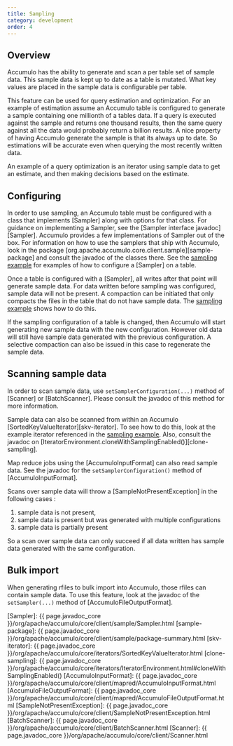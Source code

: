 ```yaml
---
title: Sampling
category: development
order: 4
---
```


## Overview

Accumulo has the ability to generate and scan a per table set of sample data.
This sample data is kept up to date as a table is mutated.  What key values are
placed in the sample data is configurable per table.

This feature can be used for query estimation and optimization.  For an example
of estimation assume an Accumulo table is configured to generate a sample
containing one millionth of a tables data.   If a query is executed against the
sample and returns one thousand results, then the same query against all the
data would probably return a billion results.  A nice property of having
Accumulo generate the sample is that its always up to date.  So estimations
will be accurate even when querying the most recently written data.

An example of a query optimization is an iterator using sample data to get an
estimate, and then making decisions based on the estimate.

## Configuring

In order to use sampling, an Accumulo table must be configured with a class that
implements [Sampler] along with options for that class.  For guidance on
implementing a Sampler, see the [Sampler interface javadoc][Sampler]. Accumulo provides a few
implementations of Sampler out of the box. For information on how to use the samplers that
ship with Accumulo, look in the package [org.apache.accumulo.core.client.sample][sample-package]
and consult the javadoc of the classes there. See the [sampling example][example]
for examples of how to configure a [Sampler] on a table.

Once a table is configured with a [Sampler], all writes after that point will
generate sample data.  For data written before sampling was configured, sample
data will not be present.  A compaction can be initiated that only compacts the
files in the table that do not have sample data.  The [sampling example][example] 
shows how to do this.

If the sampling configuration of a table is changed, then Accumulo will start
generating new sample data with the new configuration.   However old data will
still have sample data generated with the previous configuration.  A selective
compaction can also be issued in this case to regenerate the sample data.

## Scanning sample data

In order to scan sample data, use `setSamplerConfiguration(...)` method of
[Scanner] or [BatchScanner].  Please consult the javadoc of this method for more
information.

Sample data can also be scanned from within an Accumulo [SortedKeyValueIterator][skv-iterator].
To see how to do this, look at the example iterator referenced in the [sampling example][example].
Also, consult the javadoc on [IteratorEnvironment.cloneWithSamplingEnabled()][clone-sampling].

Map reduce jobs using the [AccumuloInputFormat] can also read sample data.  See
the javadoc for the `setSamplerConfiguration()` method of [AccumuloInputFormat].

Scans over sample data will throw a [SampleNotPresentException] in the following cases :

1. sample data is not present,
2. sample data is present but was generated with multiple configurations
3. sample data is partially present

So a scan over sample data can only succeed if all data written has sample data
generated with the same configuration.

## Bulk import

When generating rfiles to bulk import into Accumulo, those rfiles can contain
sample data.  To use this feature, look at the javadoc of the `setSampler(...)`
method of [AccumuloFileOutputFormat].

[example]: https://github.com/apache/accumulo-examples/blob/master/docs/sample.md
[Sampler]: {{ page.javadoc_core }}/org/apache/accumulo/core/client/sample/Sampler.html
[sample-package]: {{ page.javadoc_core }}/org/apache/accumulo/core/client/sample/package-summary.html
[skv-iterator]: {{ page.javadoc_core }}/org/apache/accumulo/core/iterators/SortedKeyValueIterator.html
[clone-sampling]: {{ page.javadoc_core }}/org/apache/accumulo/core/iterators/IteratorEnvironment.html#cloneWithSamplingEnabled()
[AccumuloInputFormat]: {{ page.javadoc_core }}/org/apache/accumulo/core/client/mapred/AccumuloInputFormat.html
[AccumuloFileOutputFormat]: {{ page.javadoc_core }}/org/apache/accumulo/core/client/mapred/AccumuloFileOutputFormat.html
[SampleNotPresentException]: {{ page.javadoc_core }}/org/apache/accumulo/core/client/SampleNotPresentException.html
[BatchScanner]: {{ page.javadoc_core }}/org/apache/accumulo/core/client/BatchScanner.html
[Scanner]: {{ page.javadoc_core }}/org/apache/accumulo/core/client/Scanner.html
